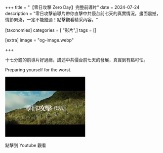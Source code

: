 +++
title = "【零日攻擊 Zero Day】完整前導片"
date = 2024-07-24
description = "零日攻擊前導片帶你直擊中共侵台前七天的真實情況，畫面震撼，情節緊湊，一定不能錯過！點擊觀看精采內容。"

[taxonomies]
categories = [ "影片",]
tags = []

[extra]
image = "og-image.webp"

+++

十七分鐘的前導片好過癮，講述中共侵台前七天的發展，真實到有點可怕。

Preparing yourself for the worst.

[![](og-image.webp)](https://www.youtube.com/watch?v=iAnZdVG041Y)
<p class="image-caption">點擊到 Youtube 觀看</p>
